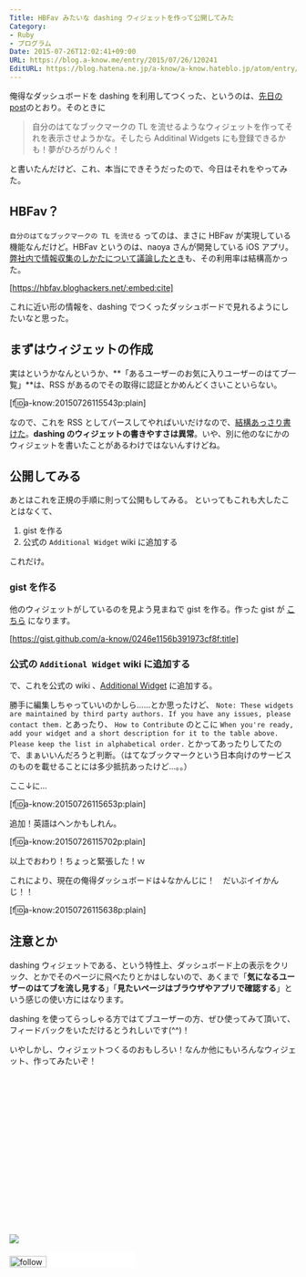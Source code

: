 ```yaml
---
Title: HBFav みたいな dashing ウィジェットを作って公開してみた
Category:
- Ruby
- プログラム
Date: 2015-07-26T12:02:41+09:00
URL: https://blog.a-know.me/entry/2015/07/26/120241
EditURL: https://blog.hatena.ne.jp/a-know/a-know.hateblo.jp/atom/entry/8454420450103200893
---
```


俺得なダッシュボードを dashing を利用してつくった、というのは、[先日の post](https://blog.a-know.me/entry/2015/07/19/100605)のとおり。そのときに


> 自分のはてなブックマークの TL を流せるようなウィジェットを作ってそれを表示させようかな。そしたら Additinal Widgets にも登録できるかも！夢がひろがりんぐ！


と書いたんだけど、これ、本当にできそうだったので、今日はそれをやってみた。



<!-- more -->



## HBFav？
`自分のはてなブックマークの TL を流せる` ってのは、まさに HBFav が実現している機能なんだけど。HBFav というのは、naoya さんが開発している iOS アプリ。[弊社内で情報収集のしかたについて議論したとき](http://tech.feedforce.jp/gathering-information.html)も、その利用率は結構高かった。



[https://hbfav.bloghackers.net/:embed:cite]



これに近い形の情報を、dashing でつくったダッシュボードで見れるようにしたいなと思った。


## まずはウィジェットの作成
実はというかなんというか、**「あるユーザーのお気に入りユーザーのはてブ一覧」**は、RSS があるのでその取得に認証とかめんどくさいこといらない。



[f:id:a-know:20150726115543p:plain]



なので、これを RSS としてパースしてやればいいだけなので、[結構あっさり書けた](https://github.com/a-know/a-know-dashing/pull/8)。**dashing のウィジェットの書きやすさは異常**。いや、別に他のなにかのウィジェットを書いたことがあるわけではないんすけどね。


## 公開してみる
あとはこれを正規の手順に則って公開もしてみる。
といってもこれも大したことはなくて、


1. gist を作る
1. 公式の `Additional Widget` wiki に追加する


これだけ。


### gist を作る
他のウィジェットがしているのを見よう見まねで gist を作る。作った gist が [こちら](https://gist.github.com/a-know/0246e1156b391973cf8f) になります。




[https://gist.github.com/a-know/0246e1156b391973cf8f:title]




### 公式の `Additional Widget` wiki に追加する
で、これを公式の wiki 、[Additional Widget](https://github.com/Shopify/dashing/wiki/Additional-Widgets) に追加する。


勝手に編集しちゃっていいのかしら......とか思ったけど、 `Note: These widgets are maintained by third party authors. If you have any issues, please contact them.` とあったり、 `How to Contribute` のとこに `When you're ready, add your widget and a short description for it to the table above. Please keep the list in alphabetical order.` とかってあったりしてたので、まぁいいんだろうと判断。（はてなブックマークという日本向けのサービスのものを載せることには多少抵抗あったけど...。。）


ここ↓に...




[f:id:a-know:20150726115653p:plain]




追加！英語はヘンかもしれん。



[f:id:a-know:20150726115702p:plain]



以上でおわり！ちょっと緊張した！ｗ


これにより、現在の俺得ダッシュボードは↓なかんじに！　だいぶイイかんじ！！


[f:id:a-know:20150726115638p:plain]


## 注意とか
dashing ウィジェットである、という特性上、ダッシュボード上の表示をクリック、とかでそのページに飛べたりとかはしないので、あくまで「**気になるユーザーのはてブを流し見する**」「**見たいページはブラウザやアプリで確認する**」という感じの使い方にはなります。

dashing を使ってらっしゃる方ではてブユーザーの方、ぜひ使ってみて頂いて、フィードバックをいただけるとうれしいです(^^)！


いやしかし、ウィジェットつくるのおもしろい！なんか他にもいろんなウィジェット、作ってみたいぞ！


<div>
<br>
<script async src="//pagead2.googlesyndication.com/pagead/js/adsbygoogle.js"></script>
<!-- article-bottom2 -->
<ins class="adsbygoogle"
     style="display:inline-block;width:300px;height:250px"
     data-ad-client="ca-pub-3463034538369189"
     data-ad-slot="5274552934"></ins>
<script>
(adsbygoogle = window.adsbygoogle || []).push({});
</script>

<a href="http://bit.ly/grass-graph" target='blank' rel="nofollow"><img src="https://cdn-ak.f.st-hatena.com/images/fotolife/a/a-know/20170405/20170405220342.png"></a>
<br>
</div>

<div>
<a href='http://cloud.feedly.com/#subscription%2Ffeed%2Fhttp%3A%2F%2Fblog.a-know.me%2Ffeed'  target='blank'><img id='feedlyFollow' src='//s3.feedly.com/img/follows/feedly-follow-rectangle-volume-small_2x.png' alt='follow us in feedly' width='65' height='20'></a>



<iframe src="//blog.hatena.ne.jp/a-know/a-know.hateblo.jp/subscribe/iframe" allowtransparency="true" frameborder="0" scrolling="no" width="150" height="28"></iframe>
</div>

